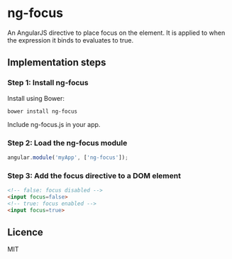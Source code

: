 ng-focus
========

An AngularJS directive to place focus on the element. It is applied to when the expression it binds to evaluates to true.

## Implementation steps

### Step 1: Install ng-focus

Install using Bower:

```
bower install ng-focus
```

Include ng-focus.js in your app.

### Step 2: Load the ng-focus module

```js
angular.module('myApp', ['ng-focus']);
```

### Step 3: Add the focus directive to a DOM element

```html
<!-- false: focus disabled -->
<input focus=false>
<!-- true: focus enabled -->
<input focus=true>
```

## Licence

MIT